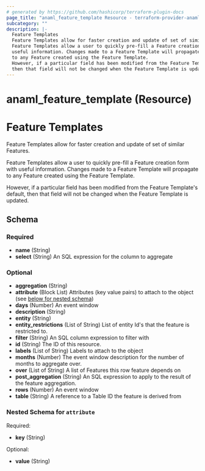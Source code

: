 ```yaml
---
# generated by https://github.com/hashicorp/terraform-plugin-docs
page_title: "anaml_feature_template Resource - terraform-provider-anaml"
subcategory: ""
description: |-
  Feature Templates
  Feature Templates allow for faster creation and update of set of similar Features.
  Feature Templates allow a user to quickly pre-fill a Feature creation form with
  useful information. Changes made to a Feature Template will propagate
  to any Feature created using the Feature Template.
  However, if a particular field has been modified from the Feature Template's default,
  then that field will not be changed when the Feature Template is updated.
---
```


# anaml_feature_template (Resource)

# Feature Templates

Feature Templates allow for faster creation and update of set of similar Features.

Feature Templates allow a user to quickly pre-fill a Feature creation form with
useful information. Changes made to a Feature Template will propagate
to any Feature created using the Feature Template.

However, if a particular field has been modified from the Feature Template's default,
then that field will not be changed when the Feature Template is updated.



<!-- schema generated by tfplugindocs -->
## Schema

### Required

- **name** (String)
- **select** (String) An SQL expression for the column to aggregate

### Optional

- **aggregation** (String)
- **attribute** (Block List) Attributes (key value pairs) to attach to the object (see [below for nested schema](#nestedblock--attribute))
- **days** (Number) An event window
- **description** (String)
- **entity** (String)
- **entity_restrictions** (List of String) List of entity Id's that the feature is restricted to.
- **filter** (String) An SQL column expression to filter with
- **id** (String) The ID of this resource.
- **labels** (List of String) Labels to attach to the object
- **months** (Number) The event window description for the number of months to aggregate over.
- **over** (List of String) A list of Features this row feature depends on
- **post_aggregation** (String) An SQL expression to apply to the result of the feature aggregation.
- **rows** (Number) An event window
- **table** (String) A reference to a Table ID the feature is derived from

<a id="nestedblock--attribute"></a>
### Nested Schema for `attribute`

Required:

- **key** (String)

Optional:

- **value** (String)


